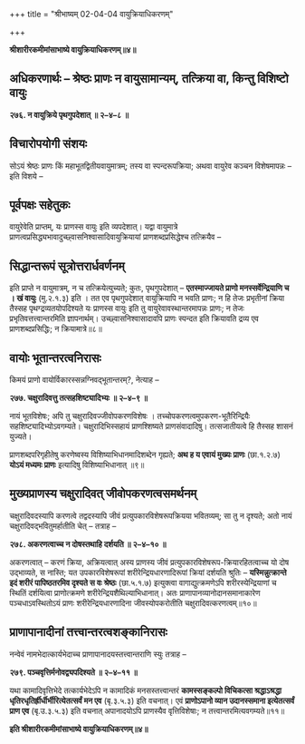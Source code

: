 +++
title = "श्रीभाष्यम् 02-04-04 वायुक्रियाधिकरणम्"

+++


**श्रीशारीरकमीमांसाभाष्ये वायुक्रियाधिकरणम्॥४॥**

## अधिकरणार्थः – श्रेष्ठः प्राणः न वायुसामान्यम्, तत्क्रिया वा, किन्तु विशिष्टो वायुः

**२७६. न वायुक्रिये पृथगुपदेशात् ॥ २–४–८ ॥**

## विचारोपयोगी संशयः

सोऽयं श्रेष्ठः प्राणः किं महाभूतद्वितीयवायुमात्रम्; तस्य वा स्पन्दरूपक्रिया; अथवा वायुरेव कञ्चन विशेषमापन्नः – इति विशये –

## पूर्वपक्षः सहेतुकः

वायुरेवेति प्राप्तम्, यः प्राणस्स वायुः इति व्यपदेशात्। यद्वा वायुमात्रे प्राणत्वप्रसिद्ध्यभावादुच्छ्वासनिश्वासादिवायुक्रियायां प्राणशब्दप्रसिद्धेश्च तत्क्रियैव –

## सिद्धान्तरूपं सूत्रोत्तरार्धवर्णनम्

इति प्राप्ते न वायुमात्रम्, न च तत्क्रियेत्युच्यते; कुतः, पृथगुपदेशात् – **एतस्माज्जायते प्राणो मनस्सर्वेन्द्रियाणि च । खं वायुः** (मु.२.१.३) इति । तत एव पृथगुपदेशात् वायुक्रियापि न भवति प्राणः; न हि तेजः प्रभृतीनां क्रिया तैस्सह पृथग्द्रव्यतयोपदिश्यते यः प्राणस्स वायुः इति तु वायुरेवावस्थान्तरमापन्नः प्राणः; न तेजः प्रभृतिवत्तत्त्वान्तरमिति ज्ञापनार्थम्। उच्छ्वासनिश्वासादावपि प्राणः स्पन्दत इति क्रियावति द्रव्य एव प्राणशब्दप्रसिद्धिः; न क्रियामात्रे॥८॥

## वायोः भूतान्तरत्वनिरासः

किमयं प्राणो वायोर्विकारस्सन्नग्निवद्भूतान्तरम्?, नेत्याह –

**२७७. चक्षुरादिवत्तु तत्सहशिष्ट्यादिभ्यः ॥ २–४–९ ॥**

नायं भूतविशेषः; अपि तु चक्षुरादिवज्जीवोपकरणविशेषः । तच्चोपकरणत्वमुपकरण-भूतैरिन्द्रियैः सहशिष्ट्यादिभ्योऽवगम्यते। चक्षुरादिभिस्सहायं प्राणश्शिष्यते प्राणसंवादादिषु। तत्सजातीयत्वे हि तैस्सह शासनं युज्यते।

प्राणशब्दपरिगृहीतेषु करणेष्वस्य विशिष्याभिधानमादिशब्देन गृह्यते; **अथ ह य एवायं मुख्यः प्राणः** (छा.१.२.७) **योऽयं मध्यमः प्राणः** इत्यादिषु विशिष्याभिधानात् ॥९॥

## मुख्यप्राणस्य चक्षुरादिवत् जीवोपकरणत्वसमर्थनम्

चक्षुरादिवदस्यापि करणत्वे तद्वदस्यापि जीवं प्रत्युपकारविशेषरूपक्रियया भवितव्यम्; सा तु न दृश्यते; अतो नायं चक्षुरादिवद्भवितुमर्हातीति चेत् – तत्राह –

**२७८. अकरणत्वाच्च न दोषस्तथाहि दर्शयति ॥ २–४–१० ॥**

अकरणत्वात् – करणं क्रिया, अक्रियत्वात् अस्य प्राणस्य जीवं प्रत्युपकारविशेषरूप-क्रियारहितत्वाच्च यो दोष उद्भाव्यते, स नास्ति; यत उपकारविशेषरूपां शरीरेन्द्रियधारणादिरूपां क्रियां दर्शयति श्रुतिः – **यस्मिन्नुत्क्रान्ते इदं शरीरं पापिष्ठतरमिव दृश्यते स वः श्रेष्ठः** (छा.५.१.७) इत्युक्त्वा वागाद्युत्क्रमणेऽपि शरीरस्येन्द्रियाणां च स्थितिं दर्शयित्वा प्राणोत्क्रमणे शरीरेन्द्रियशैथिल्याभिधानात्। अतः प्राणापानव्यानोदानसमानाकारेण पञ्चधाऽवस्थितोऽयं प्राणः शरीरेन्द्रियधारणादिना जीवस्योपकरोतीति चक्षुरादिवत्करणत्वम्॥१०॥

## प्राणापानादीनां तत्त्वान्तरत्वशङ्कानिरासः

नन्वेवं नामभेदात्कार्यभेदाच्च प्राणापानादयस्तत्त्वान्तराणि स्युः तत्राह –

**२७९. पञ्चवृत्तिर्मनोवद्व्यपदिश्यते ॥ २–४–११ ॥**

यथा कामादिवृत्तिभेदे तत्कार्यभेदेऽपि न कामादिकं मनसस्तत्त्वान्तरं **कामस्सङ्कल्पो विचिकत्सा श्रद्धाऽश्रद्धा धृतिरधृतिर्ह्रीर्धीर्भीरित्येतत्सर्वं मन एव** (बृ.३.५.३) इति वचनात्। एवं **प्राणोऽपानो व्यान उदानस्समाना इत्येतत्सर्वं प्राण एव** (बृ.उ.३.५.३) इति वचनात् अपानादयोऽपि प्राणस्यैव वृत्तिविशेषाः; न तत्त्वान्तरमित्यवगम्यते॥११॥

**इति श्रीशारीरकमीमांसाभाष्ये वायुक्रियाधिकरणम्॥४॥**


